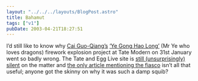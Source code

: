```yaml
---
layout: "../../../layouts/BlogPost.astro"
title: Bahamut
tags: ["v1"]
pubDate: 2003-04-21T18:27:51
---
```


I&#8217;d still like to know why [Cai Guo-Qiang&#8217;s][1] [&#8216;Ye Gong Hao Long&#8217;][2] (Mr Ye who loves dragons) firework explosion project at Tate Modern on 31st January went so badly wrong. The Tate and Egg Live site is [still (unsurprisingly) silent][3] on the matter and [the only article mentioning the fiasco][4] isn&#8217;t all that useful; anyone got the skinny on why it was such a damp squib?

[1]: http://www.caiguoqiang.com/ "Cai Guo-Qiang: How is your Feng-Shui?"
[2]: http://www.tateandegglive.com/event1_cai.html "Tate and Egg Live: Ye Gong Hai Long Event Overview"
[3]: http://www.tateandegglive.com/reviews/reviews_event1.html "Tate and Egg Live: (No) reviews of Ye Gong Hao Long"
[4]: http://www.observer.co.uk/review/story/0,6903,891621,00.html "The Observer: £25 challenge in London"
